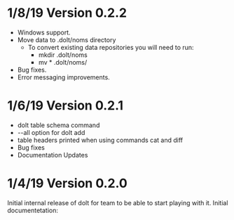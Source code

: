 # 1/8/19 Version 0.2.2
  * Windows support.
  * Move data to .dolt/noms directory
    * To convert existing data repositories you will need to run:
      * mkdir .dolt/noms
      * mv * .dolt/noms/
  * Bug fixes.
  * Error messaging improvements.

# 1/6/19 Version 0.2.1
  * dolt table schema command
  * --all option for dolt add
  * table headers printed when using commands cat and diff
  * Bug fixes
  * Documentation Updates

# 1/4/19 Version 0.2.0
Initial internal release of dolt for team to be able to start playing with it.  Initial documentetation:

